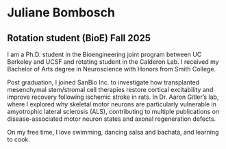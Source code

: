# Juliane Bombosch
## Rotation student (BioE) Fall 2025

I am a Ph.D. student in the Bioengineering joint program between UC Berkeley and UCSF and rotating student in the Calderon Lab. I received my Bachelor of Arts degree in Neuroscience with Honors from Smith College.

Post graduation, I joined SanBio Inc. to investigate how transplanted mesenchymal stem/stromal cell therapies restore cortical excitability and improve recovery following ischemic stroke in rats. In Dr. Aaron Gitler’s lab, where I explored why skeletal motor neurons are particularly vulnerable in amyotrophic lateral sclerosis (ALS), contributing to multiple publications on disease-associated motor neuron states and axonal regeneration defects.

On my free time, I love swimming, dancing salsa and bachata, and learning to cook.